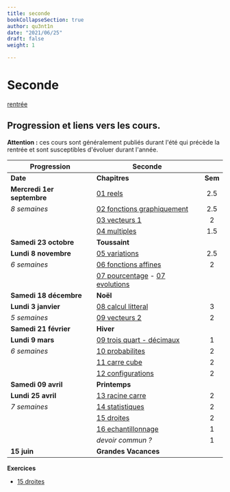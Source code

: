 ```yaml
---
title: seconde
bookCollapseSection: true
author: qu3nt1n
date: "2021/06/25"
draft: false
weight: 1

---
```


# Seconde

[rentrée](./presentation_rentree.pdf)

## Progression et liens vers les cours.

**Attention :** ces cours sont généralement publiés durant l'été qui précède la rentrée et sont susceptibles d'évoluer durant l'année.

| Progression                | **Seconde**                                                                                                                   |           |
| ------------------------   | ----------------------------------------------------------------------------------------------------------------------------- | :-------: |
| **Date**                   | **Chapitres**                                                                                                                 | **Sem**   |
| **Mercredi 1er septembre** | [01 reels](/uploads/maths/seconde/01_reels.pdf)                                                                               | 2.5       |
| _8 semaines_               | [02 fonctions graphiquement](/uploads/maths/seconde/02_fonctions.pdf)                                                         | 2.5       |
|                            | [03 vecteurs 1](/uploads/maths/seconde/03_vecteurs_1.pdf)                                                                     | 2         |
|                            | [04 multiples](/uploads/maths/seconde/04_multiples.pdf)                                                                       | 1.5       |
| **Samedi 23 octobre**      | **Toussaint**                                                                                                                 |           |
| **Lundi 8 novembre**       | [05 variations](/uploads/maths/seconde/05_variations.pdf)                                                                     | 2.5       |
| _6 semaines_               | [06 fonctions affines](/uploads/maths/seconde/06_affines.pdf)                                                                 | 2         |
|                            | [07 pourcentage](/uploads/maths/seconde/07_a_proportions.pdf) - [07 evolutions](/uploads/maths/seconde/07_b_evolutions.pdf)   |           |
| **Samedi 18 décembre**     | **Noël**                                                                                                                      |           |
| **Lundi 3 janvier**        | [08 calcul litteral](/uploads/maths/seconde/08_calcul_litteral.pdf)                                                           | 3         |
| _5 semaines_               | [09 vecteurs 2](/uploads/maths/seconde/09_vecteurs_2.pdf)                                                                     | 2         |
| **Samedi 21 février**      | **Hiver**                                                                                                                     |           |
| **Lundi 9 mars**           | [09 trois quart - décimaux](/uploads/maths/seconde/09_trois_quart_decimaux.pdf)                                               | 1         |
| _6 semaines_               | [10 probabilites](/uploads/maths/seconde/10_probabilites.pdf)                                                                 | 2         |
|                            | [11 carre cube](/uploads/maths/seconde/11_carre.pdf)                                                                          | 2         |
|                            | [12 configurations](/uploads/maths/seconde/12_configurations.pdf)                                                             | 2         |
| **Samedi 09 avril**        | **Printemps**                                                                                                                 |           |
| **Lundi 25 avril**         | [13 racine carre](/uploads/maths/seconde/13_racine_carre.pdf)                                                                 | 2         |
| _7 semaines_               | [14 statistiques](/uploads/maths/seconde/14_statistiques.pdf)                                                                 | 2         |
|                            | [15 droites](/uploads/maths/seconde/15_droites.pdf)                                                                           | 2         |
|                            | [16 echantillonnage](/uploads/maths/seconde/16_echantillonnage.pdf)                                                           | 1         |
|                            | _devoir commun ?_                                                                                                             | 1         |
| **15 juin**                | **Grandes Vacances**                                                                                                          |           |


**Exercices**

* [15 droites](/uploads/maths/seconde/15_exos_equation_droite_systeme_equations.pdf)
